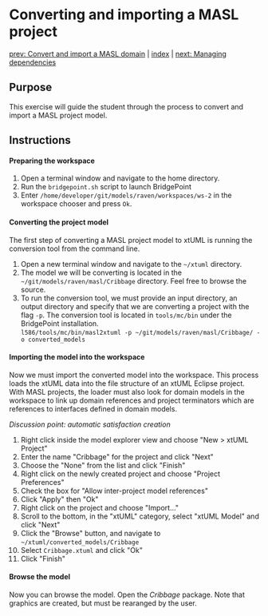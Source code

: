 Converting and importing a MASL project
=======================================

[prev: Convert and import a MASL domain](exercise1.md) | [index](README.md) | [next: Managing dependencies](exercise3.md)

## Purpose

This exercise will guide the student through the process to convert and import
a MASL project model.

## Instructions

#### Preparing the workspace

1. Open a terminal window and navigate to the home directory.  
2. Run the `bridgepoint.sh` script to launch BridgePoint  
3. Enter `/home/developer/git/models/raven/workspaces/ws-2` in the workspace
chooser and press `Ok`.  

#### Converting the project model

The first step of converting a MASL project model to xtUML is running the
conversion tool from the command line.

1. Open a new terminal window and navigate to the `~/xtuml` directory.  
2. The model we will be converting is located in the
`~/git/models/raven/masl/Cribbage` directory. Feel free to browse the source.  
3. To run the conversion tool, we must provide an input directory, an output
directory and specify that we are converting a project with the flag `-p`. The
conversion tool is located in `tools/mc/bin` under the BridgePoint
installation.  
    `l586/tools/mc/bin/masl2xtuml -p ~/git/models/raven/masl/Cribbage/ -o
    converted_models`

#### Importing the model into the workspace

Now we must import the converted model into the workspace. This process loads
the xtUML data into the file structure of an xtUML Eclipse project. With MASL
projects, the loader must also look for domain models in the workspace to link
up domain references and project terminators which are references to interfaces
defined in domain models.

_Discussion point: automatic satisfaction creation_

1. Right click inside the model explorer view and choose "New > xtUML Project"  
2. Enter the name "Cribbage" for the project and click "Next"  
3. Choose the "None" from the list and click "Finish"  
4. Right click on the newly created project and choose "Project Preferences"  
5. Check the box for "Allow inter-project model references"  
6. Click "Apply" then "Ok"
7. Right click on the project and choose "Import..."  
8. Scroll to the bottom, in the "xtUML" category, select "xtUML Model" and click
"Next"  
9. Click the "Browse" button, and navigate to `~/xtuml/converted_models/Cribbage`  
10. Select `Cribbage.xtuml` and click "Ok"  
11. Click "Finish"  

#### Browse the model

Now you can browse the model. Open the _Cribbage_ package.  Note that graphics
are created, but must be rearanged by the user.

